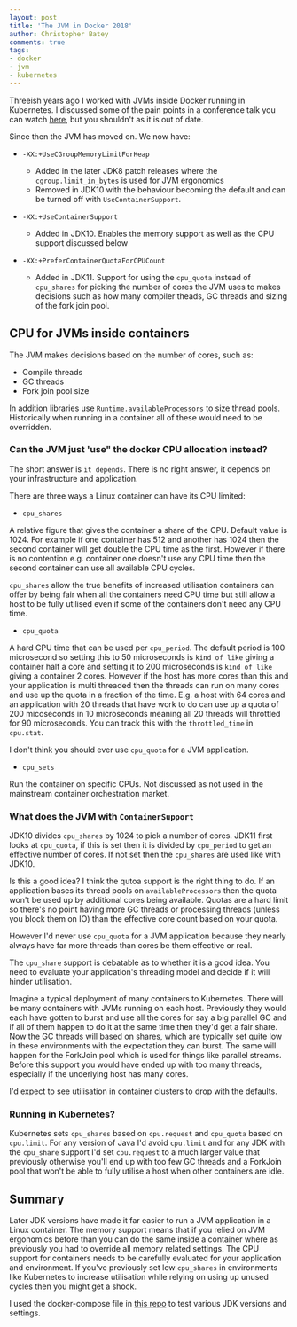 ```yaml
---
layout: post
title: 'The JVM in Docker 2018'
author: Christopher Batey
comments: true
tags:
- docker 
- jvm 
- kubernetes
---
```


Threeish years ago I worked with JVMs inside Docker running in Kubernetes. I discussed some of the pain points 
in a conference talk you can watch [here](https://www.youtube.com/watch?v=w1rZOY5gbvk), but you shouldn't as it is
out of date.

Since then the JVM has moved on. We now have:

* `-XX:+UseCGroupMemoryLimitForHeap`
  * Added in the later JDK8 patch releases where the `cgroup.limit_in_bytes` is used for JVM ergonomics 
  * Removed in JDK10 with the behaviour becoming the default and can be turned off with `UseContainerSupport`.

* `-XX:+UseContainerSupport`
  * Added in JDK10. Enables the memory support as well as the CPU support discussed below

* `-XX:+PreferContainerQuotaForCPUCount`
  * Added in JDK11. Support for using the `cpu_quota` instead of `cpu_shares` for picking the number of cores the JVM uses
    to makes decisions such as how many compiler theads, GC threads and sizing of the fork join pool. 


## CPU for JVMs inside containers

The JVM  makes decisions based on the number of cores, such as:

* Compile threads 
* GC threads
* Fork join pool size

In addition libraries use  `Runtime.availableProcessors` to size thread pools.
Historically when running in a container all of these would need to be overridden. 

### Can the JVM just 'use" the docker CPU allocation instead?

The short answer is `it depends`. There is no right answer, it depends on your infrastructure and application.

There are three ways a Linux container can have its CPU limited:

* `cpu_shares`

A relative figure that gives the container a share of the CPU. Default value is 1024. For example
if one container has 512 and another has 1024 then the second container will get double the CPU time
as the first. However if there is no contention e.g. container one doesn't use any CPU time then the
second container can use all available CPU cycles.

`cpu_shares` allow the true benefits of increased utilisation containers can offer by being fair when
all the containers need CPU time but still allow a host to be fully utilised even if some of the containers
don't need any CPU time.

* `cpu_quota`

A hard CPU time that can be used per `cpu_period`. The default period is 100 microsecond so setting this to
50 microseconds is `kind of like` giving a container half a core and setting it to 200 microseconds is `kind of like`
giving a container 2 cores. However if the host has more cores than this and your application is multi threaded then
the threads can run on many cores and use up the quota in a fraction of the time. E.g. a host with 64 cores and an 
application with 20 threads that have work to do can use up a quota of 200 micoseconds in 10 microseconds meaning
all 20 threads will throttled for 90 microseconds. You can track this with the `throttled_time`
in `cpu.stat`.

I don't think you should ever use `cpu_quota` for a JVM application.


* `cpu_sets`

Run the container on specific CPUs. Not discussed as not used in the mainstream container orchestration market.


### What does the JVM with `ContainerSupport`

JDK10 divides `cpu_shares` by 1024 to pick a number of cores. JDK11 first looks at `cpu_quota`, if this is set then it is
divided by `cpu_period` to get an effective number of cores. If not set then the `cpu_shares` are used like with JDK10.

Is this a good idea? I think the qutoa support is the right thing to do. If an application bases its thread pools 
on `availableProcessors` then the quota won't be used up by additional cores being available. Quotas are a hard limit
so there's no point having more GC threads or processing threads (unless you block them on IO) than the effective core 
count based on your quota.

However I'd never use `cpu_quota` for a JVM application because they nearly always have far more threads than
cores be them effective or real.

The `cpu_share` support is debatable as to whether it is a good idea. You need to evaluate your
application's threading model and decide if it will hinder utilisation.

Imagine a typical deployment of many
containers to Kubernetes. There will be many containers with JVMs running on each host. Previously they would
each have gotten to burst and use all the cores for say a big parallel GC and if all of them happen to do it
at the same time then they'd get a fair share. Now the GC threads will based on shares, which are typically set
quite low in these environments with the expectation they can burst. The same will happen for the ForkJoin pool
which is used for things like parallel streams. Before this support you would have ended up with too many threads,
especially if the underlying host has many cores.

I'd expect to see utilisation in container clusters to drop with the defaults. 

### Running in Kubernetes?

Kubernetes sets `cpu_shares` based on `cpu.request` and `cpu_quota` based on `cpu.limit`. For any version of Java
I'd avoid `cpu.limit` and for any JDK with the `cpu_share` support I'd set `cpu.request` to a much larger value that previously
otherwise you'll end up with too few GC threads and a ForkJoin pool that won't be able to fully utilise a host
when other containers are idle.

## Summary

Later JDK versions have made it far easier to run a JVM application in a Linux container. The memory support means
that if you relied on JVM ergonomics before than you can do the same inside a container where as previously you 
had to override all memory related settings. The CPU support for containers needs to be carefully evaluated for your
application and environment. If you've previously set low `cpu_shares` in environments like Kubernetes to increase utilisation 
while relying on using up unused cycles then you might get a shock.

I used the docker-compose file in [this repo](and://github.com/chbatey/docker-jvm-akka) to test various JDK versions
and settings.








